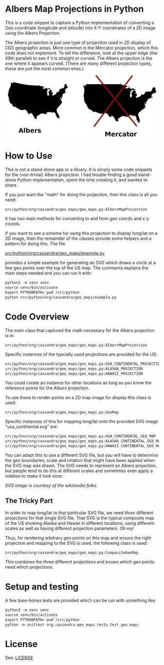 # Albers Map Projections in Python

This is a code snippet to capture a Python implementation of converting a Geo coordinate (longitude and latitude) into X-Y coordinates of a 2D image using the Albers Projection.

The Albers projection is just one type of projection used in 2D display of (3D) geographic areas.  More common is the Mercator projection, which this code does not implement. To tell the difference, look at the upper edge (the 49th parallel) to see if it is straight or curved.  The Albers projection is the one where it appears curved. (There are many different projection types, these are just the most common ones.)

![Map Projection Types](images/projection-types.png "Map Projection Types")

# How to Use

This is not a stand-alone app or a library. It is simply some code snippets for the (non-trivial) Albers projection. I had trouble finding a good stand-alone Python implementation, spent the time creating it, and wanted to share.

If you just want the "math" for doing the projection, then this class is all you need:
```
src/python/org/cassandra/geo_maps/geo_maps.py:AlbersMapProjection
```
It has two main methods for converting to and from geo coords and x-y coords.

If you want to see a scheme for using this projection to display long/lat on a 2D image, then the remainder of the classes provide some helpers and a pattern for doing this.  The file

[src/python/org/cassandra/geo_maps/example.py](src/python/org/cassandra/geo_maps/example.py) 

provides a simple example for generating an SVG which draws a circle at a few geo points over the top of the US map. The comments explains the main steps needed and you can run it with:
```
python3 -m venv venv
source venv/bin/activate
export PYTHONPATH=`pwd`/src/python
python src/python/org/cassandra/geo_maps/example.py 
```


# Code Overview

The main class that captured the math necessary for the Albers projection is in:
```
src/python/org/cassandra/geo_maps/geo_maps.py:AlbersMapProjection
```

Specific instances of the typcially used projections are provided for the US:
```
src/python/org/cassandra/geo_maps/geo_maps.py:USA_CONTINENTAL_PROJECTION
src/python/org/cassandra/geo_maps/geo_maps.py:ALASKA_PROJECTION
src/python/org/cassandra/geo_maps/geo_maps.py:HAWAII_PROJECTION
```
You could create an instance for other locations as long as you know the reference points for the Albers projection.


To use these to render points on a 2D map image for display this class is used:

```
src/python/org/cassandra/geo_maps/geo_maps.py:GeoMap
```

Specific instances of this for mapping long/lat onto the provided SVG image "usa_continental.svg" are:
```
src/python/org/cassandra/geo_maps/geo_maps.py:USA_CONTINENTAL_GEO_MAP
src/python/org/cassandra/geo_maps/geo_maps.py:ALASKA_CONTINENTAL_GEO_MAP
src/python/org/cassandra/geo_maps/geo_maps.py:HAWAII_CONTINENTAL_GEO_MAP
```
You can adapt this to use a different SVG file, but you will have to determine the geo boundaries, scale and rotation that might have been applied when the SVG map was drawn. The SVG needs to represent an Albers projection, but people tend to do this at different scales and sometimes even apply a rotation to make it look nicer.

*SVG image is courtesy of the wikimedia folks.*

## The Tricky Part

In order to map long/lat to that particular SVG file, we need *three* different projections for that single SVG file.  That SVG is the typical composite map of the US showing Alaska and Hawaii in different locations, using different scales as well as having different projection parameters. Oh my!

Thus, for rendering arbitrary geo points on this map and ensure the right projection and mapping to the SVG is used, the following class is used:
```
src/python/org/cassandra/geo_maps/geo_maps.py:CompositeGeoMap
```
This combines the three different projections and knows which geo points need which projections.

# Setup and testing

A few bare-bones tests are provided which can be run with something like:
```
python3 -m venv venv
source venv/bin/activate
export PYTHONPATH=`pwd`/src/python
python -m unittest org.cassandra.geo_maps.tests.test_geo_maps 
```

# License

See: [LICENSE](LICENSE)
